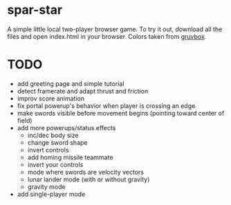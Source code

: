 # spar-star
A simple little local two-player browser game. To try it out, download all the files and open index.html in your browser.
Colors taken from [gruvbox](https://github.com/morhetz/gruvbox).

# TODO
- add greeting page and simple tutorial
- detect framerate and adapt thrust and friction
- improv score animation
- fix portal powerup's behavior when player is crossing an edge
- make swords visible before movement begins (pointing toward center of field)
- add more powerups/status effects
   - inc/dec body size
   - change sword shape
   - invert controls
   - add homing missile teammate
   - invert your controls
   - mode where swords are velocity vectors
   - lunar lander mode (with or without gravity)
   - gravity mode
- add single-player mode 
